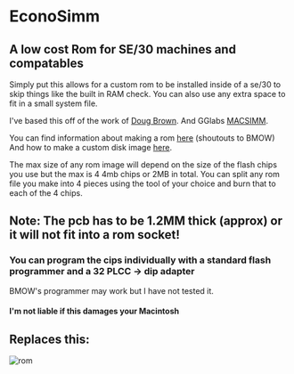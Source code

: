 # EconoSimm
## A low cost Rom for SE/30 machines and compatables
Simply put this allows for a custom rom to be installed inside of a se/30 to skip things like the built in RAM check.
You can also use any extra space to fit in a small system file.

I've based this off of the work of [Doug Brown](https://www.downtowndougbrown.com/category/mac-rom-hacking/).
And GGlabs [MACSIMM](https://gglabs.us/node/2019).

You can find information about making a rom [here](http://www.bigmessowires.com/mac-rom-inator-ii/) (shoutouts to BMOW)
And how to make a custom disk image [here](http://www.bigmessowires.com/2016/07/22/rom-disk-creation-with-rom-inator-ii/).

The max size of any rom image will depend on the size of the flash chips you use but the max is 4 4mb chips or 2MB in total.
You can split any rom file you make into 4 pieces using the tool of your choice and burn that to each of the 4 chips.

## Note: The pcb has to be 1.2MM thick (approx) or it will not fit into a rom socket!

### You can program the cips individually with a standard flash programmer and a 32 PLCC -> dip adapter
BMOW's programmer may work but I have not tested it.

#### I'm not liable if this damages your Macintosh

## Replaces this:
![rom](https://c1.staticflickr.com/3/2430/3686878170_4ca3bbfe2e_z.jpg)